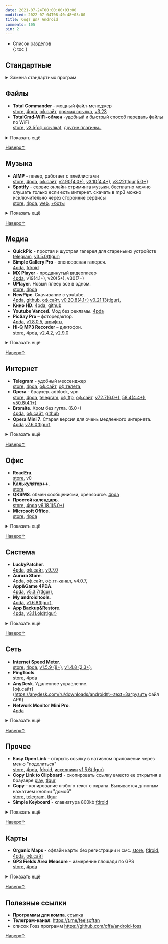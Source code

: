 ```yaml
---
date: 2021-07-24T00:00:00+03:00
modified: 2022-07-04T08:40:48+03:00
title: Софт для Android
comments: 105
pin: 2
---
```


- Список разделов  
{: toc }

## Стандартные
<details markdown="1">
<summary markdown="0">Замена стандартных програм</summary>
- Браузер. Opera. Bromite
- Календарь. Простой календарь Pro
- Play Store. Aurora Store. App&Game 4PDA
- Калькулятор. Калькулятор ++
- Галерея. QuickPic. Simple Gallery
- Телефон (Контакты)
- Лаунчер. Launcher <3. Microsoft Launcher
- Клавиатура. Microsoft Swift. Simple Keyboard <https://f-droid.org/en/packages/rkr.simplekeyboard.inputmethod/>
- Сообщения. QKSMS <https://f-droid.org/en/packages/com.moez.QKSMS/>
- Карты. Organic Maps. Яндекс Карты
- YouTube. Vanced. NewPipe. Opera
- Файлы. Total Commander
- Музыка. AIMP
- Видео. UPlayer. MX Player

</details>

## Файлы
<div class="highlight22" markdown="1">

- **Total Commander** - мощный файл-менеджер<br>
  [store](https://play.google.com/store/apps/details?id=com.ghisler.android.TotalCommander),
  [4pda](https://4pda.to/forum/index.php?showtopic=224555), 
  [оф.сайт](https://www.ghisler.com/android.htm#download), 
  [прямая ссылка](https://www.ghisler.com/tcandroid3.apk), 
  [v3.23](https://tlgur.com/d/GW1rxPb4)
- **TotalCmd-WiFi-обмен** -удобный и быстрый способ передать файлы по WiFi<br>
  [store](https://play.google.com/store/apps/details?id=com.ghisler.tcplugins.wifitransfer), 
  [v3.5(оф.ссылка)](http://totalcommander.ch/aplg/tcandroidwifi35.apk), 
  [другие плагины..](https://www.ghisler.com/androidplugins/download/)
</div>

<details markdown="1">
<summary markdown="0">Показать ещё</summary>

- **TotalCmd USB stick plugin by OperaFan** - открывает флешки подключенные через OTG на китайских телефонах с обрезанной прошивкой.<br>
  [4pda](https://4pda.to/forum/index.php?showtopic=224555&st=3300#entry22427381), 
  [v1.3.6](https://tlgur.com/d/GVqJmM68), 
  [телега](https://t.me/FeelSoftAn/164)
- ES Проводник 3.2.5 - устарел. используй тотал
- Sync - синхронизация файлов p2p
- RAR - крутой архиватор
</details>

[Наверх↑](#top)

## Музыка
- **AIMP** - плеер, работает с плейлистами <br>
  [store](https://play.google.com/store/apps/details?id=com.aimp.player),
  [4pda](https://4pda.to/forum/index.php?showtopic=442204),
  [оф.сайт](http://www.aimp.ru/?do=download&os=android),
  [v2.90(4.0+)](https://tlgur.com/d/4AX2qxKg), 
  [v3.10(4.4+)](https://tlgur.com/d/4zexQ7lg), 
  [v3.22(tlgur,5.0+)](https://tlgur.com/d/8l6jQKDg)
- **Spotify** - сервис онлайн-стриминга музыки. бесплатно можно слушать только если есть интернет. скачать в mp3 можно исключительно через сторонние сервисы<br>
  [store](https://play.google.com/store/apps/details?id=com.spotify.music), 
  [4pda](https://4pda.to/forum/index.php?showtopic=248440),
  [web](https://open.spotify.com/), 
  [+боты](./telegram-bots.html#музыка)
<details markdown="1">
<summary markdown="0">Показать ещё</summary>

- **YouTube Music (vanced)** <br>
  [store](https://play.google.com/store/apps/details?id=com.google.android.apps.youtube.music), 
  [4pda](https://4pda.to/forum/index.php?showtopic=1005964),
  [web](https://music.youtube.com/)
- **Яндекс музыка (мод)**. [telegram](https://t.me/alexstranniklite/14131)
- **Deezer**. [4pda](https://4pda.to/forum/index.php?showtopic=485010)
- **Murglar**. Клиент для стримингов, скачивание. [4pda](https://4pda.to/forum/index.php?showtopic=905252)
- **PlayerPro**. [4pda](https://4pda.to/forum/index.php?showtopic=189092)
- **Shazam** - распознает что за песня сейчас играет. Лайт версия, мод с 4пда. Android 2.3+<br>
  [4pda](https://4pda.to/forum/index.php?showtopic=128657&st=3200#entry107887214),
  [telegram](https://t.me/s/feelsoftan?q=com.shazam.android), 
  [v1.1.0_Lite(2.3+)](https://anonfiles.com/r9bao16by3/Shazam_1.1.0_armeabi-v7a_apk), v12.19.0(6.0+), 9.37,0(5.0+)
</details>

[Наверх↑](#top)

## Медиа
- **QuickPic** - простая и шустрая галерея для стареньких устройств<br>
  [telegram](https://t.me/s/feelsoftan?q=com.alensw.PicFolder),
  [v3.5.0(tlgur)](https://tlgur.com/d/8BOdll0G)
- **Simple Gallery Pro** - опенсорсная галерея.<br>
  [4pda](https://4pda.to/forum/index.php?showtopic=785182),
  [fdroid](https://f-droid.org/en/packages/com.simplemobiletools.gallery.pro/)
- **MX Player** - продвинутый видеоплеер<br>
  [4pda](https://4pda.to/forum/index.php?showtopic=253883),
  v19(4.1+), v20(5+), v30(7+)
- **UPlayer**. Новый плеер все в одном.<br>
  [store](https://play.google.com/store/apps/details?id=uplayer.video.player), 
  [4pda](https://4pda.to/forum/index.php?showtopic=900750)
- **NewPipe**. Скачивание с youtube.<br>
  [4pda](https://4pda.to/forum/index.php?showtopic=694195), 
  [github](https://github.com/TeamNewPipe/NewPipe/releases), 
  [оф.сайт](https://newpipe.net/#download), 
  [v0.20.8(4.1+)](https://tlgur.com/d/GL0ZDJ6G)
  [v0.21.13(tlgur)](https://tlgur.com/d/81vyjo6G), 
- **Кино HD**. 
  [4pda](https://4pda.to/forum/index.php?showtopic=787648),
  [github](https://github.com/publicfks/temp/blob/main/apk/app-release.apk)
- **Youtube Vanced**. Мод без рекламы. 
  [4pda](https://4pda.to/forum/index.php?showtopic=916464)
- **PicSay Pro** – фоторедактор. <br>
  [4pda](https://4pda.to/forum/index.php?showtopic=131210),
  [v1.8.0.5](https://tlgur.com/d/GdX03zrG), 
  [шрифты](#), 
- **Hi-Q MP3 Recorder** – диктофон. <br>
  [store](https://play.google.com/store/apps/details?id=com.hiqrecorder.full),
  [4pda](https://4pda.to/forum/index.php?showtopic=210572),
  [v2.4.2](https://tlgur.com/d/4yq02Lb4),
  [v2.9.0](https://tlgur.com/d/8l6jMXVg)
<details markdown="1">
<summary markdown="0">Показать ещё</summary>

- **XRecorder** – запись экрана. <br>
  [store](https://play.google.com/store/apps/details?id=videoeditor.videorecorder.screenrecorder),
  [4pda](https://4pda.to/forum/index.php?showtopic=978817), 
  [v2.1.2 (5.0+)](https://tlgur.com/d/GaxZEpE8)
- **LazyMedia Deluxe**. [4pda](https://4pda.to/forum/index.php?showtopic=848635)
- **LazyIPTV Deluxe** - удобній просмотр IPTV 
  [store](https://play.google.com/store/apps/details?id=com.lcs.lazyiptvdeluxe),
  [4pda](https://4pda.to/forum/index.php?showtopic=1020211&st=20),
  [плейлист](https://iptv.org.ua)
- **PowerTube**
- **HD VideoBox** (закрыли)
</details>

[Наверх↑](#top)

## Интернет 
- **Telegram** - удобный мессенджер<br>
  [store](https://play.google.com/store/apps/details?id=org.telegram.messenger),
  [4pda](https://4pda.to/forum/index.php?showtopic=948576), 
  [оф.сайт](https://telegram.org/android?setln=ru),
  [оф.телега](https://t.me/TAndroidAPK), 
- **Opera** - браузер. adblock, vpn<br>
  [store](https://play.google.com/store/apps/details?id=com.opera.browser),
  [4pda](https://4pda.to/forum/index.php?showtopic=438451), 
  [telegram](https://t.me/s/feelsoftan?q=com.opera.browser), 
  [оф.ftp](https://get.geo.opera.com/pub/opera/android/),
  [оф.сайт](https://download.opera.com),
  [v72.7(6.0+)](https://4pda.to/forum/index.php?showtopic=438451&st=22300#entry121145896),
  <!--[v66.2(5.1+)](#),-->
  [58.4(4.4+)](https://4pda.to/forum/index.php?showtopic=438451&st=16780#entry106755317),
  [v50.8(4.1+)](https://4pda.to/forum/index.php?showtopic=438451&st=20960#entry117969754)
- **Bromite**. Хром без гугла. (6.0+)<br>
  [4pda](https://4pda.to/forum/index.php?showtopic=725481&st=100),
  [оф.сайт](https://www.bromite.org/#download-bromite),
  [github](https://github.com/bromite/bromite/releases)
- **Opera Mini 7**. Старая версия для очень медленного интернета.<br>
  [4pda](https://4pda.to/forum/index.php?showtopic=100813)
  [v7.6.0(tlgur)](https://tlgur.com/d/gvbZ51ng)
<details markdown="1">
<summary markdown="0">Показать ещё</summary>

- **Viber**
- **Instander**. Инста без рекламы
- **LoaderDroid**
- **Advanced Download Manager**
- **Flow** – клиент rutracker.org
- **Flud** – торрент клиент
</details>

[Наверх↑](#top)


## Офис
- **ReadEra**. <br>
  [store](https://play.google.com/store/apps/details?id=org.readera),
  v0
- **Калькулятор++**. <br>
  [store](https://play.google.com/store/apps/details?id=org.solovyev.android.calculator)
- **QKSMS**. обмен сообщениями, opensource. 
  [4pda](https://4pda.to/forum/index.php?showtopic=576815)
- **Простой календарь**. <br>
  [store](https://play.google.com/store/apps/details?id=com.simplemobiletools.calendar),
  [4pda](https://4pda.to/forum/index.php?showtopic=931531)
  [v6.18.1(5.0+)](https://tlgur.com/d/GPqWL5Lg) 
- **Microsoft Office**. <br>
  [store](https://play.google.com/store/apps/details?id=com.microsoft.office.officehubrow),
  [4pda](https://4pda.to/forum/index.php?showtopic=486245)
<details markdown="1">
<summary markdown="0">Показать ещё</summary>

- **Acode**. Редактор кода. <br>
  [store](https://play.google.com/store/apps/details?id=com.foxdebug.acodefree), 4pda
- **GitJournal**. Заметки. <br>
  [store](https://play.google.com/store/apps/details?id=io.gitjournal.gitjournal), 4pda,
  [оф.сайт](https://gitjournal.io/)
- **Aqua Mail**. <br>
  [store](https://play.google.com/store/apps/details?id=org.kman.AquaMail), 4pda
- **StyleNote** заметки
- **EBookDroid**. play, 4pda
- **ElectroDoc**. Справочник электронщика.<br>
  [store](https://play.google.com/store/apps/details?id=it.android.demi.elettronica),
  [4pda](https://4pda.to/forum/index.php?showtopic=221412&st=60),
  [v5.1(tlgur)](https://tlgur.com/d/4NqLExWg)
- **Переводчик**. play, 4pda
- **Секундомер**. play, 4pda
</details>

[Наверх↑](#top)


## Система
- **LuckyPatcher**. <br>
  [4pda](https://4pda.to/forum/index.php?showtopic=298302), 
  [оф.сайт](https://www.luckypatchers.com/lucky-patcher-all-versions/),
  [v9.7.0](https://tlgur.com/d/g306JW64)
- **Aurora Store**. <br>
  [4pda](https://4pda.to/forum/index.php?showtopic=887569), 
  [оф.сайт](https://files.auroraoss.com/),
  [оф.тг-канал](https://t.me/AuroraOfficial), 
  [v4.0.7](https://tlgur.com/d/4x5bADY8), 
- **App&Game 4PDA**. <br>
  [4pda](https://4pda.to/forum/index.php?showtopic=275433),
  [v5.3.7(tlgur)](https://tlgur.com/d/89BMN9OG),
- **My android tools**. <br>
  [4pda](https://4pda.to/forum/index.php?showtopic=587771),
  [v1.6.8(tlgur)](https://tlgur.com/d/GL0ZNxBG), 
- **App Backup&Restore**. <br>
  [4pda](https://4pda.to/forum/index.php?showtopic=246407),
  [v3.11.old(tlgur)](https://tlgur.com/d/4kx3qvZ8)
<details markdown="1">
<summary markdown="0">Показать ещё</summary>

- **Darker Pro**. <br>
  [store](https://play.google.com/store/apps/details?id=com.mlhg.screenfilter#), 
  [4pda](https://4pda.to/forum/index.php?showtopic=538357)
- **Клавиатура Google**. play, 4pda
- **Microsoft Launcher**. play, 4pda
- **Launcher<3**. play, 4pda
- **Titanium Backup**. play, 4pda
- **Powerful Control**. play, 4pda
- **AdAway**
- **Adguard**

- **System App Remover**. 
  [телега](https://t.me/FeelSoftAn/170)
- **CPU Spy**. play, 4pda, [tlgur](https://tlgur.com/d/GZ32PM5g)
- **Google Play Blocker**. 4pda
</details>

[Наверх↑](#top)


## Сеть
- **Internet Speed Meter**. <br>
  [store](https://play.google.com/store/apps/details?id=com.internet.speed.meter.lite),
  [4pda](https://4pda.to/forum/index.php?showtopic=453821), 
  [v1.5.9 (8+)](https://tlgur.com/d/G7BY5Nd8), 
  [v1.4.8 (2.3+)](https://tlgur.com/d/gpYyML04), 
- **PingTools**. <br>
  [store](https://play.google.com/store/apps/details?id=ua.com.streamsoft.pingtools),
  [4pda](https://4pda.to/forum/index.php?showtopic=398433)
- **AnyDesk**. Удаленное управление.<br>
  [оф.сайт](https://anydesk.com/ru/downloads/android#:~:text=Загрузить файл APK)
- **Network Monitor Mini Pro**.  
  [4pda](https://4pda.to/forum/index.php?showtopic=317393)
<details markdown="1">
<summary markdown="0">Показать ещё</summary>

- **OpenVPN**. play, 4pda
- **Unified Remote** - удобное управление компом. play, 4pda
- **Remote Ripple VNC**. play, 4pda
- **Network scanner**. play
- **Network Utilities** (4.1+). [4pda](https://4pda.to/forum/index.php?showtopic=608346)
- **kWS** - простой веб-сервер. <br>
  [4pda](https://4pda.to/forum/index.php?showtopic=532923), 
  [v1.5.1(tlgur)](https://tlgur.com/d/g30QqnO4)
- **primitive ftpd**. play,
  [GitHub](https://github.com/wolpi/prim-ftpd/releases)
- **IP Webcam**. play
- **4G LTE Switcher** - открывает системное меню переключения сети в режим "Только 4G" (если оно не вырезано из прошивки)<br>
  [store](https://play.google.com/store/apps/details?id=com.kliksob.forgswitch),
  [4pda](https://4pda.to/forum/index.php?showtopic=974135),
  [v1(tlgur)](https://tlgur.com/d/GbZ0rVdG),
- **TTL Master**. [4pda](https://4pda.to/forum/index.php?showtopic=647126)
</details>

[Наверх↑](#top)

## Прочее
- **Easy Open Link** - открыть ссылку в нативном приложении через меню "поделиться"<br>
  [store](https://play.google.com/store/apps/details?id=de.audioattack.openlink),
  [4pda](https://4pda.to/forum/index.php?showtopic=716031),
  [fdroid](https://f-droid.org/packages/de.audioattack.openlink/),
  [исходники](https://codeberg.org/marc.nause/easyopenlink)
  [v1.5.6(tlgur)](https://tlgur.com/d/8KXW06JG)
- **Copy Link to Clipboard** - скопировать ссылку вместо ее открытия в браузере
  [play](https://play.google.com/store/apps/details?id=nl.robwu.copylink),
  [tlgur](https://tlgur.com/d/GW157pL4)
- **Copy** - копирование любого текст с экрана. Вызывается длинным нажатием кнопки "домой"<br>
  [store](https://play.google.com/store/apps/details?id=com.weberdo.apps), 
  [telegram](https://t.me/s/feelsoftan?q=com.weberdo.apps),
  [tlgur](https://tlgur.com/d/4Rmv5Aeg)
- **Simple Keyboard** - клавиатура 800kb 
  [fdroid](https://f-droid.org/en/packages/rkr.simplekeyboard.inputmethod/#latest)
<details markdown="1">
<summary markdown="0">Показать ещё</summary>

- **Виджет громкости**. play, 4pda
- **To Clipboard** - скопировать текст через функцию "поделиться"
  [play](https://play.google.com/store/apps/details?id=be.shiro.android.toclipboard), 
  [tlgur](https://tlgur.com/d/gm6JVnN4)
- **Shake me** - игра про пьяненького бетмена. play, 4pda
- **Сканер штрих-кодов**. play, 4pda
- **Mi Band Master**. play, 4pda
</details>

[Наверх↑](#top)

## Карты
- **Organic Maps** - офлайн карты без регистрации и смс.
  [store](https://play.google.com/store/apps/details?id=app.organicmaps&hl=uk&gl=US),
  [fdroid](https://f-droid.org/en/packages/app.organicmaps/#latest),
  [4pda](https://4pda.to/forum/index.php?showtopic=1027194),
  [оф.сайт](https://organicmaps.app/)
- **GPS Fields Area Measure** - измерение площади по GPS<br>
  [store](https://play.google.com/store/apps/details?id=lt.noframe.fieldsareameasure),
  [4pda](https://4pda.to/forum/index.php?showtopic=745108)
<details markdown="1">
<summary markdown="0">Показать ещё</summary>

- **Gmaps**. play
- **Яндекс карты**. play, 4pda
- **2gis**. play
- **Ontaxi** - удобное такси (украина), play
- **Bolt** - такси
- **Uklon** - такси
- **Blablacar** - поиск попутчиков. play, 4pda, оф.сайт, web
</details>

[Наверх↑](#top)

## Полезные ссылки
- **Программы для компа**. [ссылка](./android-firmware.md#программы-и-утилиты)
- **Телеграм-канал**: <https://t.me/feelsoftan>
- список Foss программ <https://github.com/offa/android-foss>

[Наверх↑](#top)
